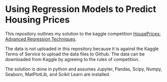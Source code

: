 
# Using Regression Models to Predict Housing Prices

This repository outlines my solution to the kaggle competition [HousePrices: Advanced Regression Techniques](https://www.kaggle.com/c/house-prices-advanced-regression-techniques).

The data is not uploaded in this repository because it is against the Kaggle Terms of Service to upload the data files to Github. The data can be downloaded from Kaggle by agreeing to the rules of competition.

The solution is done in python and assumes Jupyter, Pandas, Scipy, Numpy, Seaborn, MatPlotLib, and Scikit Learn are installed.
